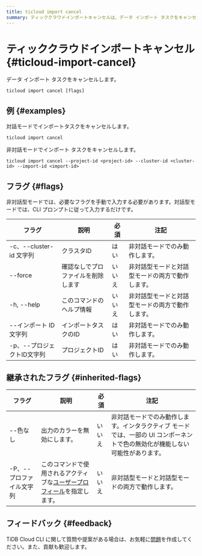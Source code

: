 ```yaml
---
title: ticloud import cancel
summary: ティッククラウドインポートキャンセルは、データ インポート タスクをキャンセルします。対話モードでは、"ticloud import cancel"を使用し、非対話モードでは、必要なフラグを手動で入力する必要があります。フラグには、クラスタID、プロジェクトID、インポートタスクのIDなどがあります。また、質問や提案がある場合は、TiDB Cloud CLIの問題を作成してください。
---
```


# ティッククラウドインポートキャンセル {#ticloud-import-cancel}

データ インポート タスクをキャンセルします。

```shell
ticloud import cancel [flags]
```

## 例 {#examples}

対話モードでインポートタスクをキャンセルします。

```shell
ticloud import cancel
```

非対話モードでインポート タスクをキャンセルします。

```shell
ticloud import cancel --project-id <project-id> --cluster-id <cluster-id> --import-id <import-id>
```

## フラグ {#flags}

非対話型モードでは、必要なフラグを手動で入力する必要があります。対話型モードでは、CLI プロンプトに従って入力するだけです。

| フラグ                 | 説明                | 必須  | 注記                       |
| ------------------- | ----------------- | --- | ------------------------ |
| -c、--cluster-id 文字列 | クラスタID            | はい  | 非対話モードでのみ動作します。          |
|  --force            | 確認なしでプロファイルを削除します | いいえ | 非対話型モードと対話型モードの両方で動作します。 |
| -h, --help          | このコマンドのヘルプ情報      | いいえ | 非対話型モードと対話型モードの両方で動作します。 |
| --インポート ID 文字列      | インポートタスクのID       | はい  | 非対話モードでのみ動作します。          |
| -p、--プロジェクトID文字列    | プロジェクトID          | はい  | 非対話モードでのみ動作します。          |

## 継承されたフラグ {#inherited-flags}

| フラグ            | 説明                                                                               | 必須  | 注記                                                                |
| -------------- | -------------------------------------------------------------------------------- | --- | ----------------------------------------------------------------- |
| --色なし          | 出力のカラーを無効にします。                                                                   | いいえ | 非対話モードでのみ動作します。インタラクティブ モードでは、一部の UI コンポーネントで色の無効化が機能しない可能性があります。 |
| -P、--プロファイル文字列 | このコマンドで使用されるアクティブな[ユーザープロフィール](/tidb-cloud/cli-reference.md#user-profile)を指定します。 | いいえ | 非対話型モードと対話型モードの両方で動作します。                                          |

## フィードバック {#feedback}

TiDB Cloud CLI に関して質問や提案がある場合は、お気軽に[問題](https://github.com/tidbcloud/tidbcloud-cli/issues/new/choose)を作成してください。また、貢献も歓迎します。

